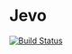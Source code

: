 # Jevo

[![Build Status](https://github.com/jarbus/Jevo.jl/actions/workflows/CI.yml/badge.svg?branch=master)](https://github.com/jarbus/Jevo.jl/actions/workflows/CI.yml?query=branch%3Amaster)
